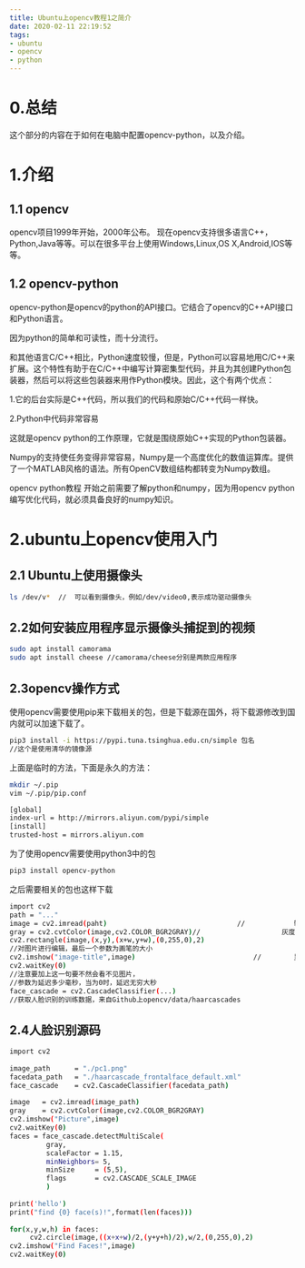```yaml
---
title: Ubuntu上opencv教程1之简介
date: 2020-02-11 22:19:52
tags:
- ubuntu
- opencv
- python
---
```


# 0.总结
这个部分的内容在于如何在电脑中配置opencv-python，以及介绍。

# 1.介绍
## 1.1 opencv
opencv项目1999年开始，2000年公布。
现在opencv支持很多语言C++，Python,Java等等。可以在很多平台上使用Windows,Linux,OS X,Android,IOS等等。

## 1.2 opencv-python
opencv-python是opencv的python的API接口。它结合了opencv的C++API接口和Python语言。

因为python的简单和可读性，而十分流行。

和其他语言C/C++相比，Python速度较慢，但是，Python可以容易地用C/C++来扩展。这个特性有助于在C/C++中编写计算密集型代码，并且为其创建Python包装器，然后可以将这些包装器来用作Python模块。因此，这个有两个优点：

1.它的后台实际是C++代码，所以我们的代码和原始C/C++代码一样快。

2.Python中代码非常容易

这就是opencv python的工作原理，它就是围绕原始C++实现的Python包装器。

Numpy的支持使任务变得非常容易，Numpy是一个高度优化的数值运算库。提供了一个MATLAB风格的语法。所有OpenCV数组结构都转变为Numpy数组。

opencv python教程
开始之前需要了解python和numpy，因为用opencv python编写优化代码，就必须具备良好的numpy知识。

# 2.ubuntu上opencv使用入门
## 2.1 Ubuntu上使用摄像头
```bash
ls /dev/v*  //  可以看到摄像头，例如/dev/video0,表示成功驱动摄像头    
```

## 2.2如何安装应用程序显示摄像头捕捉到的视频
```bash
sudo apt install camorama
sudo apt install cheese //camorama/cheese分别是两款应用程序
```

## 2.3opencv操作方式
使用opencv需要使用pip来下载相关的包，但是下载源在国外，将下载源修改到国内就可以加速下载了。
```bash
pip3 install -i https://pypi.tuna.tsinghua.edu.cn/simple 包名
//这个是使用清华的镜像源
```
上面是临时的方法，下面是永久的方法：
```bash
mkdir ~/.pip
vim ~/.pip/pip.conf

[global]
index-url = http://mirrors.aliyun.com/pypi/simple
[install]
trusted-host = mirrors.aliyun.com
```

为了使用opencv需要使用python3中的包
```bash
pip3 install opencv-python
```
之后需要相关的包也这样下载

```bash
import cv2
path = "..."
image = cv2.imread(paht)                                //            输入代操作的图片的路径
gray = cv2.cvtColor(image,cv2.COLOR_BGR2GRAY)//                    灰度转换，降低计算强度
cv2.rectangle(image,(x,y),(x+w,y+w),(0,255,0),2)
//对图片进行编辑，最后一个参数为画笔的大小
cv2.imshow("image-title",image)                             //        显示图像
cv2.waitKey(0)                                                            
//注意要加上这一句要不然会看不见图片，
//参数为延迟多少毫秒，当为0时，延迟无穷大秒
face_cascade = cv2.CascadeClassifier(...)
//获取人脸识别的训练数据，来自Github上opencv/data/haarcascades
```
## 2.4人脸识别源码
```bash
import cv2 
 
image_path      = "./pc1.png"
facedata_path   = "./haarcascade_frontalface_default.xml"
face_cascade    = cv2.CascadeClassifier(facedata_path)
 
image   = cv2.imread(image_path)
gray    = cv2.cvtColor(image,cv2.COLOR_BGR2GRAY)
cv2.imshow("Picture",image)
cv2.waitKey(0)
faces = face_cascade.detectMultiScale(
         gray,
         scaleFactor = 1.15,
         minNeighbors= 5,
         minSize     = (5,5),
         flags       = cv2.CASCADE_SCALE_IMAGE
         )   
 
print('hello')
print("find {0} face(s)!",format(len(faces)))
 
for(x,y,w,h) in faces:
     cv2.circle(image,((x+x+w)/2,(y+y+h)/2),w/2,(0,255,0),2)
cv2.imshow("Find Faces!",image)
cv2.waitKey(0)
 
```



